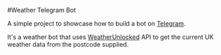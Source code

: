 #Weather Telegram Bot

A simple project to showcase how to build a bot on [Telegram](http://telegram.org).

It's a weather bot that uses [WeatherUnlocked](https://developer.weatherunlocked.com) API to get the current UK weather data from the postcode supplied.
